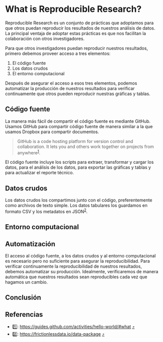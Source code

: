 # What is Reproducible Research?

Reproducible Research es un conjunto de prácticas que adoptamos para que otros puedan reproducir los
resultados de nuestros análisis de datos. La principal ventaja de adoptar estas prácticas es que nos
facilitan la colaboración con otros investigadores.

Para que otros investigadores puedan reproducir nuestros resultados, primero debemos proveer acceso
a tres elementos:

1. El código fuente
1. Los datos crudos
1. El entorno computacional

Después de asegurar el acceso a esos tres elementos, podemos automatizar la producción de nuestros
resultados para verificar continuamente que otros pueden reproducir nuestras gráficas y tablas.

## Código fuente

La manera más fácil de compartir el código fuente es mediante GitHub. Usamos GitHub para compartir
código fuente de manera similar a la que usamos Dropbox para compartir documentos.

> GitHub is a code hosting platform for version control and collaboration. It lets you and others
> work together on projects from anywhere<sup sup id="1">[1](#github)</sup>.

El código fuente incluye los scripts para extraer, transformar y cargar los datos, para el análisis
de los datos, para exportar las gráficas y tablas y para actualizar el reporte técnico.

## Datos crudos

Los datos crudos los compartimos junto con el código, preferentemente como archivos de texto simple.
Los datos tabulares los guardamos en formato CSV y los metadatos en JSON<sup
id="2">[2](#datapackage)</sup>. 

## Entorno computacional

## Automatización

El acceso al código fuente, a los datos crudos y al entorno computacional es necesario pero no
suficiente para asegurar la reproducibilidad. Para verificar continuamente la reproducibilidad de
nuestros resultados, debemos automatizar su producción. Idealmente, verificaremos de manera
automática que nuestros resultados sean reproducibles cada vez que hagamos un cambio.

## Conclusión

## Referencias


- <a name="github">1️⃣</a>: https://guides.github.com/activities/hello-world/#what [⤴️](#1)
- <a name="datapackage">2️⃣</a>: https://frictionlessdata.io/data-package [⤴️](#2)
